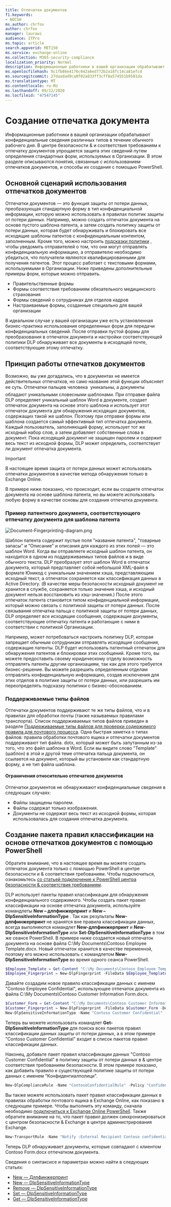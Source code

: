 ```yaml
---
title: Отпечатки документов
f1.keywords:
- NOCSH
ms.author: chrfox
author: chrfox
manager: laurawi
audience: ITPro
ms.topic: article
search.appverid: MET150
ms.service: exchange-online
ms.collection: M365-security-compliance
localization_priority: Normal
description: Информационные работники в вашей организации обрабатывают конфиденциальные сведения различных типов в течение обычного рабочего дня. Отпечатки документов упрощают защиту этих сведений путем определения стандартных форм, используемых в пределах всей организации. В этом разделе описываются понятия, связанные с использованием отпечатков документов, и способы их создания с помощью PowerShell.
ms.openlocfilehash: 0c1fb86e4176c042a6ed772b2a18fc14ca81efcd
ms.sourcegitcommit: 27daadad9ca0f02a833ff3cff8a574551b9581da
ms.translationtype: MT
ms.contentlocale: ru-RU
ms.lasthandoff: 09/12/2020
ms.locfileid: "47547145"
---
```

# <a name="document-fingerprinting"></a>Создание отпечатка документа

Информационные работники в вашей организации обрабатывают конфиденциальные сведения различных типов в течение обычного рабочего дня. В центре безопасности &amp; и соответствия требованиям к отпечатку документов упрощается защита этих сведений путем определения стандартных форм, используемых в Организации. В этом разделе описываются понятия, связанные с использованием отпечатков документов, и способы их создания с помощью PowerShell.
  
## <a name="basic-scenario-for-document-fingerprinting"></a>Основной сценарий использования отпечатков документов

Отпечатки документов — это функция защиты от потери данных, преобразующая стандартную форму в тип конфиденциальной информации, которую можно использовать в правилах политик защиты от потери данных. Например, можно создать отпечаток документа на основе пустого шаблона патента, а затем создать политику защиты от потери данных, которая будет обнаруживать и блокировать все исходящие шаблоны патентов с конфиденциальным контентом, заполненным. Кроме того, можно настроить [подсказки политики](use-notifications-and-policy-tips.md) , чтобы уведомить отправителей о том, что они могут отправлять конфиденциальную информацию, а отправителю необходимо убедиться, что получатели являются квалифицированными для получения патентов. Этот процесс работает с текстовыми формами, используемыми в Организации. Ниже приведены дополнительные примеры форм, которые можно отправить.
  
- Правительственные формы
- Формы соответствия требованиям обязательного медицинского страхования  
- Формы сведений о сотрудниках для отделов кадров
- Настраиваемые формы, созданные специально для вашей организации

В идеальном случае у вашей организации уже есть установленная бизнес-практика использования определенных форм для передачи конфиденциальных сведений. После отправки пустой формы для преобразования в отпечаток документа и настройки соответствующей политики DLP обнаруживает все документы в исходящей почте, соответствующие этому отпечатку.

## <a name="how-document-fingerprinting-works"></a>Принцип работы отпечатков документов

Возможно, вы уже догадались, что в документах не имеется действительных отпечатков, но само название этой функции объясняет ее суть. Отпечатки пальцев человека  уникальны, а документы  обладают уникальными словесными шаблонами. При отправке файла DLP определяет уникальный шаблон Word в документе, создает отпечаток документа на основе этого шаблона и использует этот отпечаток документа для обнаружения исходящих документов, содержащих такой же шаблон. Поэтому при отправке формы или шаблона создается самый эффективный тип отпечатка документа. Каждый пользователь, заполняющий форму, использует тот же исходный набор слов, а затем добавляет собственные слова в документ. Пока исходящий документ не защищен паролем и содержит весь текст из исходной формы, DLP может определить, соответствует ли документ отпечатка документа.

> [!IMPORTANT]
> В настоящее время защита от потери данных может использовать отпечатки документов в качестве метода обнаружения только в Exchange Online.

В примере ниже показано, что происходит, если вы создаете отпечаток документа на основе шаблона патента, но вы можете использовать любую форму в качестве основы для создания отпечатка документа.
  
### <a name="example-of-a-patent-document-matching-a-document-fingerprint-of-a-patent-template"></a>Пример патентного документа, соответствующего отпечатку документа для шаблона патента

![Document-Fingerprinting-diagram.png](../media/Document-Fingerprinting-diagram.png)
  
Шаблон патента содержит пустые поля "название патента", "товарные запасы" и "Описание" и описания для каждого из этих полей — это шаблон Word. Когда вы отправляете исходный шаблон патента, он находится в одном из поддерживаемых типов файлов и в виде обычного текста. DLP преобразует этот шаблон Word в отпечаток документа, который представляет собой небольшой XML-файл в формате Юникод с уникальным значением хэша, представляющим исходный текст, а отпечаток сохраняется как классификация данных в Active Directory. (В качестве меры безопасности исходный документ не хранится в службе, сохраняется только значение хэша, и исходный документ нельзя восстановить из хэш-значения.) После этого отпечаток патента становится типом конфиденциальной информации, который можно связать с политикой защиты от потери данных. После связывания отпечатка пальца с политикой защиты от потери данных, DLP определяет все исходящие сообщения, содержащие документы, соответствующие отпечатку патента и работающие с ними в соответствии с политикой Организации. 

Например, может потребоваться настроить политику DLP, которая запрещает обычным сотрудникам отправлять исходящие сообщения, содержащие патенты. DLP будет использовать патентный отпечаток для обнаружения патентов и блокировки этих сообщений. Кроме того, вы можете предоставить своему юридическому отделу возможность отправлять патенты другим организациям, так как для этого требуется бизнес-решение. Вы можете разрешить определенным отделам отправлять конфиденциальную информацию, создав исключения для этих отделов в политике защиты от потери данных, или разрешить им переопределять подсказку политики с бизнес-обоснованием.
  
### <a name="supported-file-types"></a>Поддерживаемые типы файлов

Отпечатки документов поддерживают те же типы файлов, что и в правилах для обработки почты (также называемых правилами транспорта). Список поддерживаемых типов файлов приведен в разделе [Поддерживаемые типы файлов для проверки содержимого правила для почтового процесса](https://docs.microsoft.com/exchange/security-and-compliance/mail-flow-rules/inspect-message-attachments#supported-file-types-for-mail-flow-rule-content-inspection). Одна быстрая заметка о типах файлов: правила обработки почтового ящика и отпечатки документов поддерживают тип файла. dotx, который может быть запутанным из-за того, что это файл шаблона в Word. Если вы видите слово "Template" (шаблон) в этой и другой теме отпечатка пальца документа, он ссылается на документ, который вы установили как стандартную форму, а не тип файла шаблона.
  
#### <a name="limitations-of-document-fingerprinting"></a>Ограничения относительно отпечатков документов

Отпечатки документов не обнаруживают конфиденциальные сведения в следующих случаях:
  
- Файлы защищены паролем.
- Файлы содержат только изображения.
- Документы не содержат весь текст из исходной формы, которая использовалась для создания отпечатка документа.

## <a name="use-powershell-to-create-a-classification-rule-package-based-on-document-fingerprinting"></a>Создание пакета правил классификации на основе отпечатков документов с помощью PowerShell

Обратите внимание, что в настоящее время вы можете создать отпечаток документа только с помощью PowerShell в центре безопасности и &amp; соответствия требованиям. Чтобы подключиться, ознакомьтесь [со статьей подключение к PowerShell центра безопасности & соответствия требованиям](https://docs.microsoft.com/powershell/exchange/connect-to-scc-powershell).

DLP использует пакеты правил классификации для обнаружения конфиденциального содержимого. Чтобы создать пакет правил классификации на основе отпечатка документа, используйте командлеты **New – длпфинжерпринт** и **New – DlpSensitiveInformationType** . Так как результаты **New-длпфинжерпринт** не хранятся вне правила классификации данных, всегда выполняются командлет **New-длпфинжерпринт** и **New-DlpSensitiveInformationType** или **Set-DlpSensitiveInformationType** в том же сеансе PowerShell. В примере ниже создается новый отпечаток документа на основе файла C:\My Documents\Contoso Employee Template.docx. Новый отпечаток хранится в качестве переменной, поэтому его можно использовать с командлетом **New-DlpSensitiveInformationType** во время одного сеанса PowerShell.
  
```powershell
$Employee_Template = Get-Content "C:\My Documents\Contoso Employee Template.docx" -Encoding byte -ReadCount 0
$Employee_Fingerprint = New-DlpFingerprint -FileData $Employee_Template -Description "Contoso Employee Template"
```

Давайте создадим новое правило классификации данных с именем "Contoso Employee Confidential", использующее отпечаток документа из файла C:\My Documents\Contoso Customer Information Form.docx.
  
```powershell
$Customer_Form = Get-Content "C:\My Documents\Contoso Customer Information Form.docx" -Encoding byte -ReadCount 0
$Customer_Fingerprint = New-DlpFingerprint -FileData $Customer_Form -Description "Contoso Customer Information Form"
New-DlpSensitiveInformationType -Name "Contoso Customer Confidential" -Fingerprints $Customer_Fingerprint -Description "Message contains Contoso customer information." 
```

Теперь вы можете использовать командлет **Get-DlpSensitiveInformationType** для поиска всех пакетов правил классификации данных защиты от потери данных, а в этом примере "Contoso Customer Confidential" входит в список пакетов правил классификации данных. 
  
Наконец, добавьте пакет правил классификации данных "Contoso Customer Confidential" в политику защиты от потери данных в &amp; центре соответствия требованиям безопасности. В этом примере показано, как добавить правило к существующей политике защиты от потери данных с именем "Конфидентиалполици".

```powershell
New-DlpComplianceRule -Name "ContosoConfidentialRule" -Policy "ConfidentialPolicy" -ContentContainsSensitiveInformation @{Name="Contoso Customer Confidential"} -BlockAccess $True
```

Вы также можете использовать пакет правил классификации данных в правилах обработки почтового ящика в Exchange Online, как показано в следующем примере. Чтобы выполнить эту команду, сначала необходимо [подключиться к Exchange Online PowerShell](https://docs.microsoft.com/powershell/exchange/connect-to-exchange-online-powershell). Также обратите внимание на то, что пакет правил должен синхронизироваться с центром безопасности &amp; Exchange в центре администрирования Exchange.
  
```powershell
New-TransportRule -Name "Notify :External Recipient Contoso confidential" -NotifySender NotifyOnly -Mode Enforce -SentToScope NotInOrganization -MessageContainsDataClassification @{Name=" Contoso Customer Confidential"}
```

Теперь DLP обнаруживает документы, которые совпадают с клиентом Contoso Form.docx отпечатком документа.
  
Сведения о синтаксисе и параметрах можно найти в следующих статьях:

- [New — Длпфинжерпринт](https://docs.microsoft.com/powershell/module/exchange/New-DlpFingerprint)
- [New — DlpSensitiveInformationType](https://docs.microsoft.com/powershell/module/exchange/New-DlpSensitiveInformationType)
- [Remove — DlpSensitiveInformationType](https://docs.microsoft.com/powershell/module/exchange/Remove-DlpSensitiveInformationType)
- [Set — DlpSensitiveInformationType](https://docs.microsoft.com/powershell/module/exchange/Set-DlpSensitiveInformationType)
- [Get — DlpSensitiveInformationType](https://docs.microsoft.com/powershell/module/exchange/Get-DlpSensitiveInformationType)
